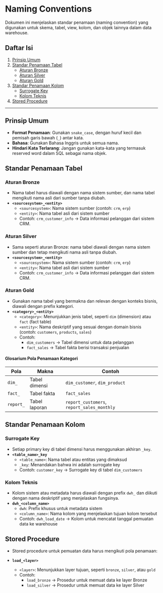 # **Naming Conventions**

Dokumen ini menjelaskan standar penamaan (naming convention) yang digunakan untuk skema, tabel, view, kolom, dan objek lainnya dalam data warehouse.

## **Daftar Isi**

1. [Prinsip Umum](#prinsip-umum)
2. [Standar Penamaan Tabel](#standar-penamaan-tabel)
   - [Aturan Bronze](#aturan-bronze)
   - [Aturan Silver](#aturan-silver)
   - [Aturan Gold](#aturan-gold)
3. [Standar Penamaan Kolom](#standar-penamaan-kolom)
   - [Surrogate Key](#surrogate-key)
   - [Kolom Teknis](#kolom-teknis)
4. [Stored Procedure](#stored-procedure)

---

## **Prinsip Umum**

- **Format Penamaan**: Gunakan `snake_case`, dengan huruf kecil dan pemisah garis bawah (`_`) antar kata.
- **Bahasa**: Gunakan Bahasa Inggris untuk semua nama.
- **Hindari Kata Terlarang**: Jangan gunakan kata-kata yang termasuk reserved word dalam SQL sebagai nama objek.

## **Standar Penamaan Tabel**

### **Aturan Bronze**
- Nama tabel harus diawali dengan nama sistem sumber, dan nama tabel mengikuti nama asli dari sumber tanpa diubah.
- **`<sourcesystem>_<entity>`**  
  - `<sourcesystem>`: Nama sistem sumber (contoh: `crm`, `erp`)  
  - `<entity>`: Nama tabel asli dari sistem sumber  
  - Contoh: `crm_customer_info` → Data informasi pelanggan dari sistem CRM.

### **Aturan Silver**
- Sama seperti aturan Bronze: nama tabel diawali dengan nama sistem sumber dan tetap mengikuti nama asli tanpa diubah.
- **`<sourcesystem>_<entity>`**  
  - `<sourcesystem>`: Nama sistem sumber (contoh: `crm`, `erp`)  
  - `<entity>`: Nama tabel asli dari sistem sumber  
  - Contoh: `crm_customer_info` → Data informasi pelanggan dari sistem CRM.

### **Aturan Gold**
- Gunakan nama tabel yang bermakna dan relevan dengan konteks bisnis, diawali dengan prefix kategori.
- **`<category>_<entity>`**  
  - `<category>`: Menunjukkan jenis tabel, seperti `dim` (dimension) atau `fact` (fact table)  
  - `<entity>`: Nama deskriptif yang sesuai dengan domain bisnis (contoh: `customers`, `products`, `sales`)  
  - Contoh:
    - `dim_customers` → Tabel dimensi untuk data pelanggan  
    - `fact_sales` → Tabel fakta berisi transaksi penjualan

#### **Glosarium Pola Penamaan Kategori**

| Pola        | Makna                              | Contoh                                   |
|-------------|------------------------------------|------------------------------------------|
| `dim_`      | Tabel dimensi                      | `dim_customer`, `dim_product`            |
| `fact_`     | Tabel fakta                        | `fact_sales`                             |
| `report_`   | Tabel laporan                      | `report_customers`, `report_sales_monthly`   |

## **Standar Penamaan Kolom**

### **Surrogate Key**  
- Setiap primary key di tabel dimensi harus menggunakan akhiran `_key`.
- **`<table_name>_key`**  
  - `<table_name>`: Nama tabel atau entitas yang dimaksud  
  - `_key`: Menandakan bahwa ini adalah surrogate key  
  - Contoh: `customer_key` → Surrogate key di tabel `dim_customers`

### **Kolom Teknis**
- Kolom sistem atau metadata harus diawali dengan prefix `dwh_` dan diikuti dengan nama deskriptif yang menjelaskan fungsinya.
- **`dwh_<column_name>`**  
  - `dwh`: Prefix khusus untuk metadata sistem  
  - `<column_name>`: Nama kolom yang menjelaskan tujuan kolom tersebut  
  - Contoh: `dwh_load_date` → Kolom untuk mencatat tanggal pemuatan data ke warehouse

## **Stored Procedure**

- Stored procedure untuk pemuatan data harus mengikuti pola penamaan:
- **`load_<layer>`**
  
  - `<layer>`: Menunjukkan layer tujuan, seperti `bronze`, `silver`, atau `gold`  
  - Contoh:  
    - `load_bronze` → Prosedur untuk memuat data ke layer Bronze  
    - `load_silver` → Prosedur untuk memuat data ke layer Silver
